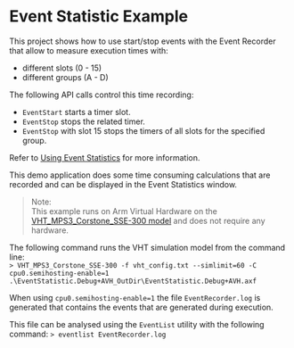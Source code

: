# Event Statistic Example 

This project shows how to use start/stop events with the Event Recorder that allow to measure execution times with:
-  different slots (0 - 15)
-  different groups (A - D)
  
The following API calls control this time recording:
- `EventStart` starts a timer slot.
- `EventStop` stops the related timer.  
- `EventStop` with slot 15 stops the timers of all slots for the specified group.

Refer to [Using Event Statistics](https://arm-software.github.io/CMSIS-View/main/ev_stat.html#es_use) for more information.

This demo application does some time consuming calculations that are recorded
and can be displayed in the Event Statistics window.  

>Note:  
This example runs on Arm Virtual Hardware on the [VHT_MPS3_Corstone_SSE-300 model](https://arm-software.github.io/AVH/main/simulation/html/Using.html) and does not require any hardware.  

The following command runs the VHT simulation model from the command line:  
`> VHT_MPS3_Corstone_SSE-300 -f vht_config.txt --simlimit=60 -C cpu0.semihosting-enable=1 .\EventStatistic.Debug+AVH_OutDir\EventStatistic.Debug+AVH.axf`

When using `cpu0.semihosting-enable=1` the file `EventRecorder.log` is generated that contains the events that are generated during execution.

This file can be analysed using the `EventList` utility with the following command:
`> eventlist EventRecorder.log`
